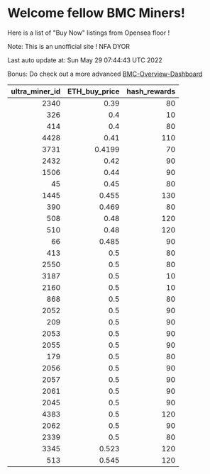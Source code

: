 # Welcome fellow BMC Miners!
Here is a list of "Buy Now" listings from Opensea floor !

Note: This is an unofficial site ! NFA DYOR

Last auto update at: Sun May 29 07:44:43 UTC 2022

Bonus: Do check out a more advanced [BMC-Overview-Dashboard](https://dune.com/defifunk/BMC-Overview-Dashboard)


|   ultra_miner_id |   ETH_buy_price |   hash_rewards |
|-----------------:|----------------:|---------------:|
|             2340 |          0.39   |             80 |
|              326 |          0.4    |             10 |
|              414 |          0.4    |             80 |
|             4428 |          0.41   |            110 |
|             3731 |          0.4199 |             70 |
|             2432 |          0.42   |             90 |
|             1506 |          0.44   |             90 |
|               45 |          0.45   |             80 |
|             1445 |          0.455  |            130 |
|              390 |          0.469  |             80 |
|              508 |          0.48   |            120 |
|              510 |          0.48   |            120 |
|               66 |          0.485  |             90 |
|              413 |          0.5    |             80 |
|             2550 |          0.5    |             80 |
|             3187 |          0.5    |             10 |
|             2160 |          0.5    |             10 |
|              868 |          0.5    |             80 |
|             2052 |          0.5    |             90 |
|              209 |          0.5    |             90 |
|             2053 |          0.5    |             90 |
|             2055 |          0.5    |             90 |
|              179 |          0.5    |             80 |
|             2056 |          0.5    |             90 |
|             2057 |          0.5    |             90 |
|             2061 |          0.5    |             90 |
|             2045 |          0.5    |             90 |
|             4383 |          0.5    |            120 |
|             2062 |          0.5    |             90 |
|             2339 |          0.5    |             80 |
|             3345 |          0.523  |            120 |
|              513 |          0.545  |            120 |